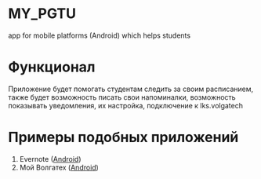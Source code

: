 # MY_PGTU
app for mobile platforms (Android) which helps students

# Функционал
Приложение будет помогать студентам следить за своим расписанием, также будет возможность писать свои напоминалки, возможность показывать уведомления, их настройка, подключение к lks.volgatech

# Примеры подобных приложений
 1. Evernote ([Android](https://play.google.com/store/apps/details?id=com.evernote&hl=ru))
 2. Мой Волгатех ([Android](https://play.google.com/store/apps/details?id=tk.ufeudor.vtechtest&hl=en_US))
